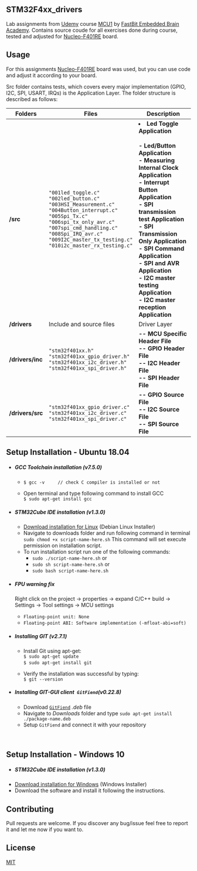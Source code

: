 ## STM32F4xx_drivers

Lab assignments from [Udemy](https://www.udemy.com/share/100F3uBkcacF1XR3o=/?xref=E0QfcF9RQH4HSWUuAAcqP1kSWSRM) course [MCU1](https://www.udemy.com/share/101rCkBkcacF1XR3o=/) by [FastBit Embedded Brain Academy](http://fastbitlab.com/). Contains source coude for all exercises done during course, tested and adjusted for [Nucleo-F401RE](https://www.st.com/en/evaluation-tools/nucleo-f401re.html) board.


## Usage

For this assignments [Nucleo-F401RE](https://www.st.com/en/evaluation-tools/nucleo-f446re.html) board was used, but you can use code and adjust it according to your board.

Src folder contains tests, which covers every major implementation (GPIO, I2C, SPI, USART, IRQs) is the Application Layer.
The folder structure is described as follows:

| Folders        |Files                            |Description                  |
|----------------|---------------------------------|-----------------------------|
|**/src**	 |`"001led_toggle.c"` <br> `"002led_button.c"` <br> `"003HSI_Measurement.c"` <br> `"004Button_interrupt.c"` <br> `"005Spi_Tx.c"` <br> `"006spi_tx_only_avr.c"` <br> `"007spi_cmd_handling.c"` <br> `"008Spi_IRQ_avr.c"` <br> `"009I2C_master_tx_testing.c"` <br> `"010i2c_master_rx_testing.c"`		   	   |**<li>Led Toggle Application</li> <br> - Led/Button Application <br> - Measuring Internal Clock Application <br> - Interrupt Button Application <br> - SPI transmission test Application <br> - SPI Transmission Only Application <br> - SPI Command Application <br> - SPI and AVR Application <br> - I2C master testing Application <br> - I2C master reception Application** |
|**/drivers**    |Include and source files  	   |Driver Layer |
|**/drivers/inc**|`"stm32f401xx.h"` <br> `"stm32f401xx_gpio_driver.h"`<br> `"stm32f401xx_i2c_driver.h"` <br> `"stm32f401xx_spi_driver.h"`|**-- MCU Specific Header File <br> -- GPIO Header File <br> -- I2C Header File <br> -- SPI Header File**|
|**/drivers/src**|`"stm32f401xx_gpio_driver.c"` <br> `"stm32f401xx_i2c_driver.c"` <br> `"stm32f401xx_spi_driver.c"`|	**-- GPIO Source File <br> -- I2C Source File <br> -- SPI Source File** |


## Setup Installation - Ubuntu 18.04
* ##### GCC Toolchain installation (v7.5.0)
  * `$ gcc -v     // check C compiler is installed or not` 
   &nbsp;
   
  * Open terminal and type following command to install GCC\
  `$ sudo apt-get install gcc`
  
* ##### STM32Cube IDE installation (v1.3.0)
  * [Download installation for Linux](https://www.st.com/en/development-tools/stm32cubeide.html) (Debian Linux Installer)
  * Navigate to downloads folder and run following command in terminal\
  `sudo chmod +x script-name-here.sh` This command will set execute permission on installation script.
  * To run installation script run one of the following commands:
    * `sudo ./script-name-here.sh`
    or
    * `sudo sh script-name-here.sh`
    or
    * `sudo bash script-name-here.sh`

* ##### *FPU* warning fix
    Right click on the project -> properties -> expand C/C++ build -> Settings -> Tool settings -> MCU settings
  * `Floating-point unit: None`
  * `Floating-point ABI: Software implementation (-mfloat-abi=soft)`

* ##### Installing GIT (v2.7.1)
  * Install Git using apt-get:\
   `$ sudo apt-get update`\
   `$ sudo apt-get install git`
   &nbsp;
   
  * Verify the installation was successful by typing:\
  `$ git --version`
  
* ##### Installing GIT-GUI client` GitFiend`(v0.22.8)
  * Download [`GitFiend`](https://gitfiend.com/overview) *.deb* file
  * Navigate to *Downloads* folder and type `sudo apt-get install ./package-name.deb`
  * Setup `GitFiend` and connect it with your repository

&nbsp;

## Setup Installation - Windows 10
* ##### STM32Cube IDE installation (v1.3.0)
* [Download installation for Windows](https://www.st.com/en/development-tools/stm32cubeide.html#get-software) (Windows Installer)
* Download the software and install it following the instructions.

## Contributing 

Pull requests are welcome. If you discover any bug/issue feel free to report it and let me now if you want to.

## License
[MIT](https://github.com/mattsousaa/STM32F4xx_drivers/blob/master/LICENSE)
